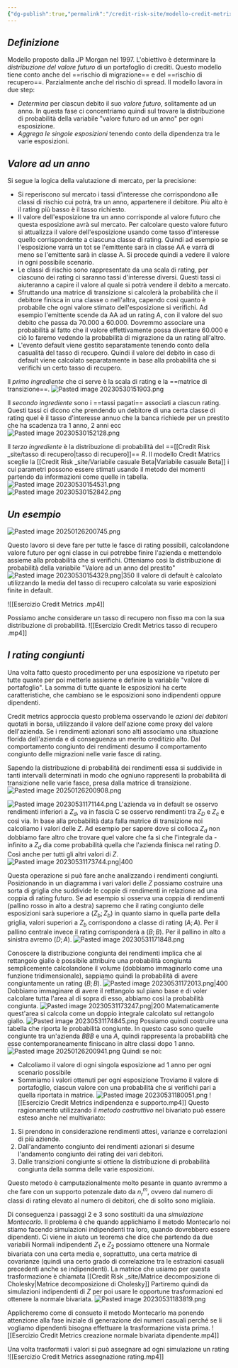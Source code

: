 ```yaml
---
{"dg-publish":true,"permalink":"/credit-risk-site/modello-credit-metrix/"}
---
```


## *Definizione*
Modello proposto dalla JP Morgan nel 1997.
L'obiettivo è determinare la *distribuzione del valore futuro* di un portafoglio di crediti.
Questo modello tiene conto anche del ==rischio di migrazione== e del ==rischio di recupero==. Parzialmente anche del rischio di spread.
Il modello lavora in due step:
- *Determina* per ciascun debito il suo *valore futuro*, solitamente ad un anno. In questa fase ci concentriamo quindi sul trovare la distribuzione di probabilità della variabile "valore futuro ad un anno" per ogni esposizione.
- *Aggrega le singole esposizioni* tenendo conto della dipendenza tra le varie esposizioni.
## *Valore ad un anno*
Si segue la logica della valutazione di mercato, per la precisione:
- Si reperiscono sul mercato i tassi d'interesse che corrispondono alle classi di rischio cui potrà, tra un anno, appartenere il debitore. Più alto è il rating più basso è il tasso richiesto.
- Il valore dell'esposizione tra un anno corrisponde al valore futuro che questa esposizione avrà sul mercato. Per calcolare questo valore futuro si attualizza il valore dell'esposizione usando come tasso d'interesse quello corrispondente a ciascuna classe di rating. Quindi ad esempio se l'esposizione varrà un tot se l'emittente sarà in classe AA e varrà di meno se l'emittente sarà in classe A. Si procede quindi a vedere il valore in ogni possibile scenario.
- Le classi di rischio sono rappresentate da una scala di rating, per ciascuno dei rating ci saranno tassi d'interesse diversi. Questi tassi ci aiuteranno a capire il valore al quale si potrà vendere il debito a mercato.
- Sfruttando una matrice di transizione si calcolerà la probabilità che il debitore finisca in una classe o nell'altra, capendo così quanto è probabile che ogni valore stimato dell'esposizione si verifichi. Ad esempio l'emittente scende da AA ad un rating A, con il valore del suo debito che passa da 70.000 a 60.000. Dovremmo associare una probabilità al fatto che il valore effettivamente possa diventare 60.000 e ciò lo faremo vedendo la probabilità di migrazione da un rating all'altro.
- L'evento default viene gestito separatamente tenendo conto della casualità del tasso di recupero. Quindi il valore del debito in caso di default viene calcolato separatamente in base alla probabilità che si verifichi un certo tasso di recupero.

Il *primo ingrediente* che ci serve è la scala di rating e la ==matrice di transizione==.
![Pasted image 20230530151903.png](/img/user/Credit%20Risk%20_site/allegati/Pasted%20image%2020230530151903.png)

Il *secondo ingrediente* sono i ==tassi pagati== associati a ciascun rating.
Questi tassi ci dicono che prendendo un debitore di una certa classe di rating quel è il tasso d'interesse annuo che la banca richiede per un prestito che ha scadenza tra 1 anno, 2 anni ecc
![Pasted image 20230530152128.png](/img/user/Credit%20Risk%20_site/allegati/Pasted%20image%2020230530152128.png)

Il *terzo ingrediente* è la distribuzione di probabilità del ==[[Credit Risk _site/tasso di recupero\|tasso di recupero]]== $R$.
Il modello Credit Matrics sceglie la [[Credit Risk _site/Variabile casuale Beta\|Variabile casuale Beta]] i cui parametri possono essere stimati usando il metodo dei momenti partendo da informazioni come quelle in tabella.
![Pasted image 20230530154531.png](/img/user/Credit%20Risk%20_site/allegati/Pasted%20image%2020230530154531.png)
![Pasted image 20230530152842.png](/img/user/Credit%20Risk%20_site/allegati/Pasted%20image%2020230530152842.png)

## *Un esempio*
![Pasted image 20250126200745.png](/img/user/Credit%20Risk%20_site/allegati/allegati/Pasted%20image%2020250126200745.png)

Questo lavoro si deve fare per tutte le fasce di rating possibili, calcolandone valore futuro per ogni classe in cui potrebbe finire l'azienda e mettendolo assieme alla probabilità che si verifichi.
Otteniamo così la distribuzione di probabilità della variabile "Valore ad un anno del prestito"
![Pasted image 20230530154329.png|350](/img/user/Credit%20Risk%20_site/allegati/Pasted%20image%2020230530154329.png)
Il valore di default è calcolato utilizzando la media del tasso di recupero calcolata su varie esposizioni finite in default.

![[Esercizio Credit Metrics .mp4]]

Possiamo anche considerare un tasso di recupero non fisso ma con la sua distribuzione di probabilità.
![[Esercizio Credit Metrics tasso di recupero .mp4]]
## *I rating congiunti*
Una volta fatto questo procedimento per una esposizione va ripetuto per tutte quante per poi metterle assieme e definire la variabile "valore di portafoglio".
La somma di tutte quante le esposizioni ha certe caratteristiche, che cambiano se le esposizioni sono indipendenti oppure dipendenti.

Credit metrics approccia questo problema osservando le *azioni dei debitori* quotati in borsa, utilizzando il valore dell'azione come proxy del valore dell'azienda.
Se i rendimenti azionari sono alti associamo una situazione florida dell'azienda e di conseguenza un merito creditizio alto.
Dal comportamento congiunto dei rendimenti desumo il comportamento congiunto delle migrazioni nelle varie fasce di rating.

Sapendo la distribuzione di probabilità dei rendimenti essa si suddivide in tanti intervalli determinati in modo che ogniuno rappresenti la probabilità di transizione nelle varie fasce, presa dalla matrice di transizione.
![Pasted image 20250126200908.png](/img/user/Credit%20Risk%20_site/allegati/allegati/Pasted%20image%2020250126200908.png)

![Pasted image 20230531171144.png](/img/user/Credit%20Risk%20_site/allegati/Pasted%20image%2020230531171144.png)
L'azienda va in default se osservo rendimenti inferiori a $Z_d$, va in fascia C se osservo rendimenti tra $Z_D$ e $Z_c$ e così via.
In base alla probabilità data falla matrice di transizione noi calcoliamo i valori delle $Z$.
Ad esempio per sapere dove si colloca $Z_d$ non dobbiamo fare altro che trovare quel valore che fa sì che l'integrale da -infinito a $Z_d$ dia come probabilità quella che l'azienda finisca nel rating $D$. Così anche per tutti gli altri valori di $Z$.
![Pasted image 20230531173744.png|400](/img/user/Credit%20Risk%20_site/allegati/Pasted%20image%2020230531173744.png)

Questa operazione si può fare anche analizzando i rendimenti congiunti.
Posizionando in un diagramma i vari valori delle $Z$ possiamo costruire una sorta di griglia che suddivide le coppie di rendimenti in relazione ad una coppia di rating futuro.
Se ad esempio si osserva una coppia di rendimenti (pallino rosso in alto a destra) sapremo che il rating congiunto delle esposizioni sarà superiore a $(Z_b;Z_b)$ in quanto siamo in quella parte della griglia, valori superiori a $Z_b$ corrispondono a classe di rating $(A;A)$.
Per il pallino centrale invece il rating corrisponderà a $(B;B)$.
Per il pallino in alto a sinistra avremo $(D;A)$.
![Pasted image 20230531171848.png](/img/user/Credit%20Risk%20_site/allegati/Pasted%20image%2020230531171848.png)

Conoscere la distribuzione congiunta dei rendimenti implica che al rettangolo giallo è possibile attribuire una probabilità congiunta semplicemente calcolandone il volume (dobbiamo immaginarlo come una funzione tridimensionale), sappiamo quindi la probabilità di avere congiuntamente un rating $(B;B)$.
![Pasted image 20230531172013.png|400](/img/user/Credit%20Risk%20_site/allegati/Pasted%20image%2020230531172013.png)
Dobbiamo immaginare di avere il rettangolo sul piano base e di voler calcolare tutta l'area al di sopra di esso, abbiamo così la probabilità congiunta.
![Pasted image 20230531173247.png|200](/img/user/Credit%20Risk%20_site/allegati/Pasted%20image%2020230531173247.png)
Matematicamente quest'area si calcola come un doppio integrale calcolato sul rettangolo giallo.
![Pasted image 20230531174845.png](/img/user/Credit%20Risk%20_site/allegati/Pasted%20image%2020230531174845.png)
Possiamo quindi costruire una tabella che riporta le probabilità congiunte.
In questo caso sono quelle congiunte tra un'azienda $BBB$ e una $A$, quindi rappresenta la probabilità che esse contemporaneamente finiscano in altre classi dopo 1 anno.
![Pasted image 20250126200941.png](/img/user/Credit%20Risk%20_site/allegati/allegati/Pasted%20image%2020250126200941.png)
Quindi se noi:
- Calcoliamo il valore di ogni singola esposizione ad 1 anno per ogni scenario possibile
- Sommiamo i valori ottenuti per ogni esposizione
Troviamo il valore di portafoglio, ciascun valore con una probabilità che si verifichi pari a quella riportata in matrice.
![Pasted image 20230531180051.png](/img/user/Credit%20Risk%20_site/allegati/Pasted%20image%2020230531180051.png)
![[Esercizio Credit Metrics indipendenza e supporto.mp4]]
Questo ragionamento utilizzando il *metodo costruttivo* nel bivariato può essere esteso anche nel multivariato:
1. Si prendono in considerazione rendimenti attesi, varianze e correlazioni di più aziende.
2. Dall'andamento congiunto dei rendimenti azionari si desume l'andamento congiunto dei rating dei vari debitori.
3. Dalle transizioni congiunte si ottiene la distribuzione di probabilità congiunta della somma delle varie esposizioni.

Questo metodo è camputazionalmente molto pesante in quanto avremmo a che fare con un supporto potenzale dato da $n_r^m$, ovvero dal numero di classi di rating elevato al numero di debitori, che di solito sono migliaia.

Di conseguenza i passaggi 2 e 3 sono sostituiti da una *simulazione Montecarlo.*
Il problema è che quando applichiamo il metodo Montecarlo noi stiamo facendo simulazioni indipendenti tra loro, quando dovrebbero essere dipendenti.
Ci viene in aiuto un teorema che dice che partendo da due variabili Normali indipendenti $Z_1$ e $Z_2$ possiamo ottenere una Normale bivariata con una certa media e, soprattutto, una certa matrice di covarianze (quindi una certo grado di correlazione tra le estrazioni casuali precedenti anche se indipendenti).
La matrice che usiamo per questa trasformazione è chiamata [[Credit Risk _site/Matrice decomposizione di Cholesky\|Matrice decomposizione di Cholesky]]
Partiremo quindi da simulazioni indipendenti di $Z$ per poi usare le opportune trasformazioni ed ottenere la normale bivariata.
![Pasted image 20230531183819.png](/img/user/Credit%20Risk%20_site/allegati/Pasted%20image%2020230531183819.png)

Applicheremo come di consueto il metodo Montecarlo ma ponendo attenzione alla fase iniziale di generazione dei numeri casuali perché se li vogliamo dipendenti bisogna effettuare la trasformazione vista prima.
![[Esercizio Credit Metrics creazione normale bivariata dipendente.mp4]]

Una volta trasformati i valori si può assegnare ad ogni simulazione un rating
![[Esercizio Credit Metrics assegnazione rating.mp4]]